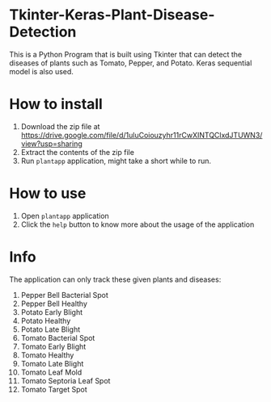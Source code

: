 # Tkinter-Keras-Plant-Disease-Detection
This is a Python Program that is built using Tkinter that can detect the diseases of plants such as Tomato, Pepper, and Potato. Keras sequential model is also used. 
# How to install
1) Download the zip file at https://drive.google.com/file/d/1uluCoiouzyhr11rCwXINTQClxdJTUWN3/view?usp=sharing
2) Extract the contents of the zip file
3) Run `plantapp` application, might take a short while to run. 

# How to use
1) Open `plantapp` application
2) Click the `help` button to know more about the usage of the application

# Info 
The application can only track these given plants and diseases:
1. Pepper Bell Bacterial Spot
2. Pepper Bell Healthy
3. Potato Early Blight 
4. Potato Healthy
5. Potato Late Blight
6. Tomato Bacterial Spot
7. Tomato Early Blight
8. Tomato Healthy
9. Tomato Late Blight
10. Tomato Leaf Mold
11. Tomato Septoria Leaf Spot
12. Tomato Target Spot
